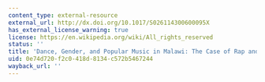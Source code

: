```yaml
---
content_type: external-resource
external_url: http://dx.doi.org/10.1017/S026114300600095X
has_external_license_warning: true
license: https://en.wikipedia.org/wiki/All_rights_reserved
status: ''
title: 'Dance, Gender, and Popular Music in Malawi: The Case of Rap and Ragga'
uid: 0e74d720-f2c0-418d-8134-c572b5467244
wayback_url: ''
---
```

